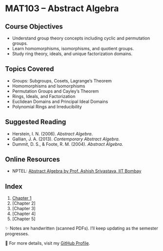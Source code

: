 # MAT103 – Abstract Algebra

## Course Objectives
- Understand group theory concepts including cyclic and permutation groups.
- Learn homomorphisms, isomorphisms, and quotient groups.
- Study ring theory, ideals, and unique factorization domains.

## Topics Covered
- Groups: Subgroups, Cosets, Lagrange’s Theorem
- Homomorphisms and Isomorphisms
- Permutation Groups and Cayley’s Theorem
- Rings, Ideals, and Factorization
- Euclidean Domains and Principal Ideal Domains
- Polynomial Rings and Irreducibility

## Suggested Reading
- Herstein, I. N. (2006). *Abstract Algebra*.
- Gallian, J. A. (2013). *Contemporary Abstract Algebra*.
- Dummit, D. S., & Foote, R. M. (2004). *Abstract Algebra*.

## Online Resources
- NPTEL: [Abstract Algebra by Prof. Ashish Srivastava, IIT Bombay](https://nptel.ac.in/courses/111103070)

## Index
1. [Chapter 1](https://github.com/LakshitSinghBishtTM/Abstract-Algebra/blob/main/Chapter1.pdf)
2. [Chapter 2] 
3. [Chapter 3]  
4. [Chapter 4]
5. [Chapter 5]

✨ Notes are handwritten (scanned PDFs). I’ll keep updating as the semester progresses.

🔗 For more details, visit my [GitHub Profile](https://github.com/LakshitSinghBishtTM).
